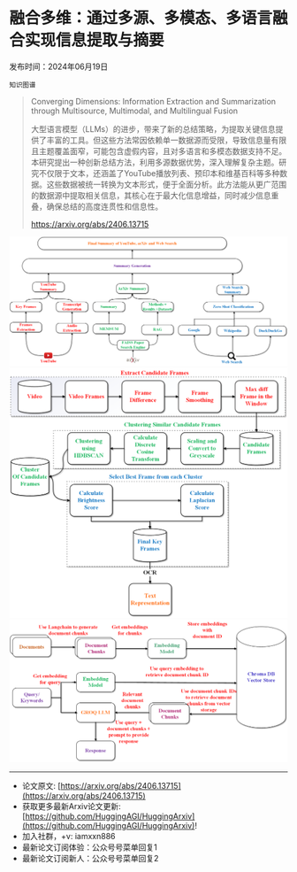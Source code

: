 # 融合多维：通过多源、多模态、多语言融合实现信息提取与摘要
发布时间：2024年06月19日

`知识图谱`
> Converging Dimensions: Information Extraction and Summarization through Multisource, Multimodal, and Multilingual Fusion
>
> 大型语言模型（LLMs）的进步，带来了新的总结策略，为提取关键信息提供了丰富的工具。但这些方法常因依赖单一数据源而受限，导致信息量有限且主题覆盖面窄，可能包含虚假内容，且对多语言和多模态数据支持不足。本研究提出一种创新总结方法，利用多源数据优势，深入理解复杂主题。研究不仅限于文本，还涵盖了YouTube播放列表、预印本和维基百科等多种数据。这些数据被统一转换为文本形式，便于全面分析。此方法能从更广范围的数据源中提取相关信息，其核心在于最大化信息增益，同时减少信息重叠，确保总结的高度连贯性和信息性。
>
> https://arxiv.org/abs/2406.13715

![](https://raw.githubusercontent.com/HuggingAGI/HuggingArxiv/main/paper_images/2406.13715/M3_Methodology_v3.png)
![](https://raw.githubusercontent.com/HuggingAGI/HuggingArxiv/main/paper_images/2406.13715/Frames_v2.png)
![](https://raw.githubusercontent.com/HuggingAGI/HuggingArxiv/main/paper_images/2406.13715/RAG_Pipeline_v2.png)

<hr />

- 论文原文: [https://arxiv.org/abs/2406.13715](https://arxiv.org/abs/2406.13715)
- 获取更多最新Arxiv论文更新: [https://github.com/HuggingAGI/HuggingArxiv](https://github.com/HuggingAGI/HuggingArxiv)!
- 加入社群，+v: iamxxn886
- 最新论文订阅体验：公众号号菜单回复1
- 最新论文订阅新人：公众号号菜单回复2